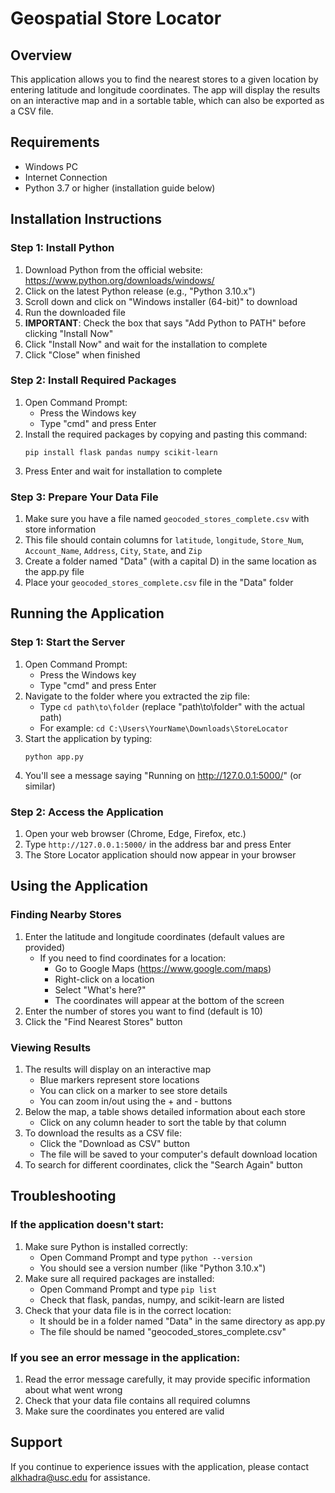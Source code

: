# Geospatial Store Locator

## Overview
This application allows you to find the nearest stores to a given location by entering latitude and longitude coordinates. The app will display the results on an interactive map and in a sortable table, which can also be exported as a CSV file.

## Requirements
- Windows PC
- Internet Connection
- Python 3.7 or higher (installation guide below)

## Installation Instructions

### Step 1: Install Python
1. Download Python from the official website: https://www.python.org/downloads/windows/
2. Click on the latest Python release (e.g., "Python 3.10.x")
3. Scroll down and click on "Windows installer (64-bit)" to download
4. Run the downloaded file
5. **IMPORTANT**: Check the box that says "Add Python to PATH" before clicking "Install Now"
6. Click "Install Now" and wait for the installation to complete
7. Click "Close" when finished

### Step 2: Install Required Packages
1. Open Command Prompt:
   - Press the Windows key
   - Type "cmd" and press Enter
2. Install the required packages by copying and pasting this command:
   ```
   pip install flask pandas numpy scikit-learn
   ```
3. Press Enter and wait for installation to complete

### Step 3: Prepare Your Data File
1. Make sure you have a file named `geocoded_stores_complete.csv` with store information
2. This file should contain columns for `latitude`, `longitude`, `Store_Num`, `Account_Name`, `Address`, `City`, `State`, and `Zip`
3. Create a folder named "Data" (with a capital D) in the same location as the app.py file
4. Place your `geocoded_stores_complete.csv` file in the "Data" folder

## Running the Application

### Step 1: Start the Server
1. Open Command Prompt:
   - Press the Windows key
   - Type "cmd" and press Enter
2. Navigate to the folder where you extracted the zip file:
   - Type `cd path\to\folder` (replace "path\to\folder" with the actual path)
   - For example: `cd C:\Users\YourName\Downloads\StoreLocator`
3. Start the application by typing:
   ```
   python app.py
   ```
4. You'll see a message saying "Running on http://127.0.0.1:5000/" (or similar)

### Step 2: Access the Application
1. Open your web browser (Chrome, Edge, Firefox, etc.)
2. Type `http://127.0.0.1:5000/` in the address bar and press Enter
3. The Store Locator application should now appear in your browser

## Using the Application

### Finding Nearby Stores
1. Enter the latitude and longitude coordinates (default values are provided)
   - If you need to find coordinates for a location:
     - Go to Google Maps (https://www.google.com/maps)
     - Right-click on a location
     - Select "What's here?"
     - The coordinates will appear at the bottom of the screen
2. Enter the number of stores you want to find (default is 10)
3. Click the "Find Nearest Stores" button

### Viewing Results
1. The results will display on an interactive map
   - Blue markers represent store locations
   - You can click on a marker to see store details
   - You can zoom in/out using the + and - buttons
2. Below the map, a table shows detailed information about each store
   - Click on any column header to sort the table by that column
3. To download the results as a CSV file:
   - Click the "Download as CSV" button
   - The file will be saved to your computer's default download location
4. To search for different coordinates, click the "Search Again" button

## Troubleshooting

### If the application doesn't start:
1. Make sure Python is installed correctly:
   - Open Command Prompt and type `python --version`
   - You should see a version number (like "Python 3.10.x")
2. Make sure all required packages are installed:
   - Open Command Prompt and type `pip list`
   - Check that flask, pandas, numpy, and scikit-learn are listed
3. Check that your data file is in the correct location:
   - It should be in a folder named "Data" in the same directory as app.py
   - The file should be named "geocoded_stores_complete.csv"

### If you see an error message in the application:
1. Read the error message carefully, it may provide specific information about what went wrong
2. Check that your data file contains all required columns
3. Make sure the coordinates you entered are valid

## Support
If you continue to experience issues with the application, please contact alkhadra@usc.edu for assistance.
